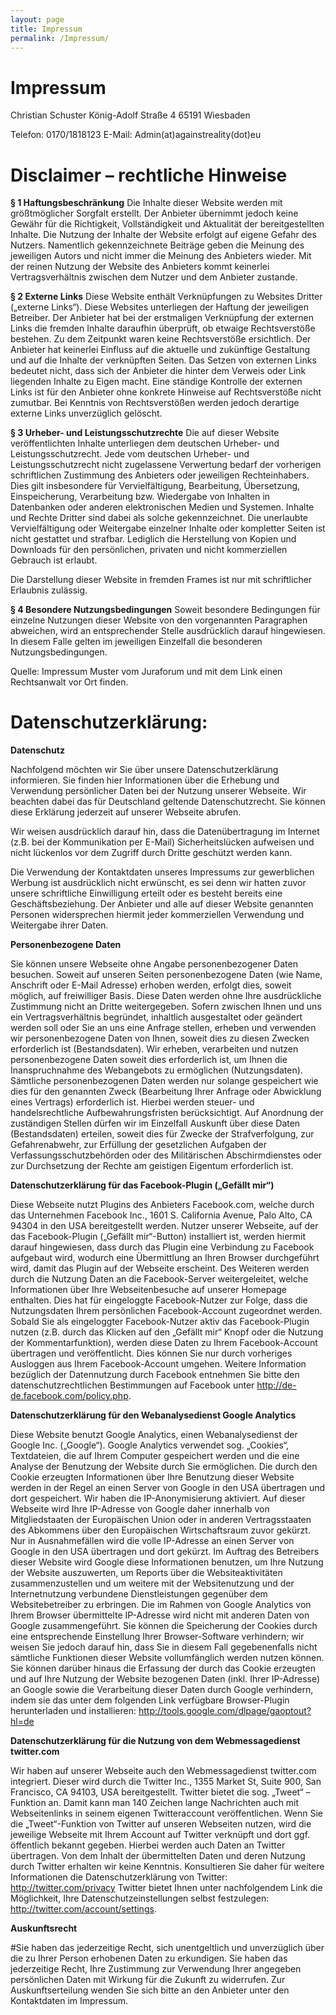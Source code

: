 ```yaml
---
layout: page
title: Impressum
permalink: /Impressum/
---
```


# Impressum
Christian Schuster
König-Adolf Straße 4
65191 Wiesbaden

Telefon: 0170/1818123
E-Mail: Admin(at)againstreality(dot)eu

# Disclaimer – rechtliche Hinweise
**§ 1 Haftungsbeschränkung**
Die Inhalte dieser Website werden mit größtmöglicher Sorgfalt erstellt. Der
Anbieter übernimmt jedoch keine Gewähr für die Richtigkeit, Vollständigkeit
und Aktualität der bereitgestellten Inhalte. Die Nutzung der Inhalte der
Website erfolgt auf eigene Gefahr des Nutzers. Namentlich gekennzeichnete
Beiträge geben die Meinung des jeweiligen Autors und nicht immer die Meinung
des Anbieters wieder. Mit der reinen Nutzung der Website des Anbieters kommt
keinerlei Vertragsverhältnis zwischen dem Nutzer und dem Anbieter zustande.

**§ 2 Externe Links**
Diese Website enthält Verknüpfungen zu Websites Dritter („externe Links“).
Diese Websites unterliegen der Haftung der jeweiligen Betreiber. Der
Anbieter hat bei der erstmaligen Verknüpfung der externen Links die fremden
Inhalte daraufhin überprüft, ob etwaige Rechtsverstöße bestehen. Zu dem
Zeitpunkt waren keine Rechtsverstöße ersichtlich. Der Anbieter hat keinerlei
Einfluss auf die aktuelle und zukünftige Gestaltung und auf die Inhalte der
verknüpften Seiten. Das Setzen von externen Links bedeutet nicht, dass sich
der Anbieter die hinter dem Verweis oder Link liegenden Inhalte zu Eigen
macht. Eine ständige Kontrolle der externen Links ist für den Anbieter ohne
konkrete Hinweise auf Rechtsverstöße nicht zumutbar. Bei Kenntnis von
Rechtsverstößen werden jedoch derartige externe Links unverzüglich gelöscht.

**§ 3 Urheber- und Leistungsschutzrechte**
Die auf dieser Website veröffentlichten Inhalte unterliegen dem deutschen
Urheber- und Leistungsschutzrecht. Jede vom deutschen Urheber- und
Leistungsschutzrecht nicht zugelassene Verwertung bedarf der vorherigen
schriftlichen Zustimmung des Anbieters oder jeweiligen Rechteinhabers. Dies
gilt insbesondere für Vervielfältigung, Bearbeitung, Übersetzung,
Einspeicherung, Verarbeitung bzw. Wiedergabe von Inhalten in Datenbanken
oder anderen elektronischen Medien und Systemen. Inhalte und Rechte Dritter
sind dabei als solche gekennzeichnet. Die unerlaubte Vervielfältigung oder
Weitergabe einzelner Inhalte oder kompletter Seiten ist nicht gestattet und
strafbar. Lediglich die Herstellung von Kopien und Downloads für den
persönlichen, privaten und nicht kommerziellen Gebrauch ist erlaubt.

Die Darstellung dieser Website in fremden Frames ist nur mit schriftlicher
Erlaubnis zulässig.

**§ 4 Besondere Nutzungsbedingungen**
Soweit besondere Bedingungen für einzelne Nutzungen dieser Website von den
vorgenannten Paragraphen abweichen, wird an entsprechender Stelle
ausdrücklich darauf hingewiesen. In diesem Falle gelten im jeweiligen
Einzelfall die besonderen Nutzungsbedingungen.

Quelle: Impressum Muster vom Juraforum und mit dem Link einen Rechtsanwalt vor Ort finden.

# Datenschutzerklärung:

**Datenschutz**

Nachfolgend möchten wir Sie über unsere Datenschutzerklärung informieren. Sie finden hier Informationen über die Erhebung und Verwendung persönlicher Daten bei der Nutzung unserer Webseite. Wir beachten dabei das für Deutschland geltende Datenschutzrecht. Sie können diese Erklärung jederzeit auf unserer Webseite abrufen.

Wir weisen ausdrücklich darauf hin, dass die Datenübertragung im Internet (z.B. bei der Kommunikation per E-Mail) Sicherheitslücken aufweisen und nicht lückenlos vor dem Zugriff durch Dritte geschützt werden kann.

Die Verwendung der Kontaktdaten unseres Impressums zur gewerblichen Werbung ist ausdrücklich nicht erwünscht, es sei denn wir hatten zuvor unsere schriftliche Einwilligung erteilt oder es besteht bereits eine Geschäftsbeziehung. Der Anbieter und alle auf dieser Website genannten Personen widersprechen hiermit jeder kommerziellen Verwendung und Weitergabe ihrer Daten.

**Personenbezogene Daten**

Sie können unsere Webseite ohne Angabe personenbezogener Daten besuchen. Soweit auf unseren Seiten personenbezogene Daten (wie Name, Anschrift oder E-Mail Adresse) erhoben werden, erfolgt dies, soweit möglich, auf freiwilliger Basis. Diese Daten werden ohne Ihre ausdrückliche Zustimmung nicht an Dritte weitergegeben. Sofern zwischen Ihnen und uns ein Vertragsverhältnis begründet, inhaltlich ausgestaltet oder geändert werden soll oder Sie an uns eine Anfrage stellen, erheben und verwenden wir personenbezogene Daten von Ihnen, soweit dies zu diesen Zwecken erforderlich ist (Bestandsdaten). Wir erheben, verarbeiten und nutzen personenbezogene Daten soweit dies erforderlich ist, um Ihnen die Inanspruchnahme des Webangebots zu ermöglichen (Nutzungsdaten). Sämtliche personenbezogenen Daten werden nur solange gespeichert wie dies für den genannten Zweck (Bearbeitung Ihrer Anfrage oder Abwicklung eines Vertrags) erforderlich ist. Hierbei werden steuer- und handelsrechtliche Aufbewahrungsfristen berücksichtigt. Auf Anordnung der zuständigen Stellen dürfen wir im Einzelfall Auskunft über diese Daten (Bestandsdaten) erteilen, soweit dies für Zwecke der Strafverfolgung, zur Gefahrenabwehr, zur Erfüllung der gesetzlichen Aufgaben der Verfassungsschutzbehörden oder des Militärischen Abschirmdienstes oder zur Durchsetzung der Rechte am geistigen Eigentum erforderlich ist.

**Datenschutzerklärung für das Facebook-Plugin („Gefällt mir“)**

Diese Webseite nutzt Plugins des Anbieters Facebook.com, welche durch das Unternehmen Facebook Inc., 1601 S. California Avenue, Palo Alto, CA 94304 in den USA bereitgestellt werden. Nutzer unserer Webseite, auf der das Facebook-Plugin („Gefällt mir“-Button) installiert ist, werden hiermit darauf hingewiesen, dass durch das Plugin eine Verbindung zu Facebook aufgebaut wird, wodurch eine Übermittlung an Ihren Browser durchgeführt wird, damit das Plugin auf der Webseite erscheint.
Des Weiteren werden durch die Nutzung Daten an die Facebook-Server weitergeleitet, welche Informationen über Ihre Webseitenbesuche auf unserer Homepage enthalten. Dies hat für eingeloggte Facebook-Nutzer zur Folge, dass die Nutzungsdaten Ihrem persönlichen Facebook-Account zugeordnet werden.
Sobald Sie als eingeloggter Facebook-Nutzer aktiv das Facebook-Plugin nutzen (z.B. durch das Klicken auf den „Gefällt mir“ Knopf oder die Nutzung der Kommentarfunktion), werden diese Daten zu Ihrem Facebook-Account übertragen und veröffentlicht. Dies können Sie nur durch vorheriges Ausloggen aus Ihrem Facebook-Account umgehen.
Weitere Information bezüglich der Datennutzung durch Facebook entnehmen Sie bitte den datenschutzrechtlichen Bestimmungen auf Facebook unter http://de-de.facebook.com/policy.php.

**Datenschutzerklärung für den Webanalysedienst Google Analytics**

Diese Website benutzt Google Analytics, einen Webanalysedienst der Google Inc. („Google“). Google Analytics verwendet sog. „Cookies“, Textdateien, die auf Ihrem Computer gespeichert werden und die eine Analyse der Benutzung der Website durch Sie ermöglichen. Die durch den Cookie erzeugten Informationen über Ihre Benutzung dieser Website werden in der Regel an einen Server von Google in den USA übertragen und dort gespeichert. Wir haben die IP-Anonymisierung aktiviert. Auf dieser Webseite wird Ihre IP-Adresse von Google daher innerhalb von Mitgliedstaaten der Europäischen Union oder in anderen Vertragsstaaten des Abkommens über den Europäischen Wirtschaftsraum zuvor gekürzt. Nur in Ausnahmefällen wird die volle IP-Adresse an einen Server von Google in den USA übertragen und dort gekürzt. Im Auftrag des Betreibers dieser Website wird Google diese Informationen benutzen, um Ihre Nutzung der Website auszuwerten, um Reports über die Websiteaktivitäten zusammenzustellen und um weitere mit der Websitenutzung und der Internetnutzung verbundene Dienstleistungen gegenüber dem Websitebetreiber zu erbringen. Die im Rahmen von Google Analytics von Ihrem Browser übermittelte IP-Adresse wird nicht mit anderen Daten von Google zusammengeführt. Sie können die Speicherung der Cookies durch eine entsprechende Einstellung Ihrer Browser-Software verhindern; wir weisen Sie jedoch darauf hin, dass Sie in diesem Fall gegebenenfalls nicht sämtliche Funktionen dieser Website vollumfänglich werden nutzen können. Sie können darüber hinaus die Erfassung der durch das Cookie erzeugten und auf Ihre Nutzung der Website bezogenen Daten (inkl. Ihrer IP-Adresse) an Google sowie die Verarbeitung dieser Daten durch Google verhindern, indem sie das unter dem folgenden Link verfügbare Browser-Plugin herunterladen und installieren: http://tools.google.com/dlpage/gaoptout?hl=de

**Datenschutzerklärung für die Nutzung von dem Webmessagedienst twitter.com**

Wir haben auf unserer Webseite auch den Webmessagedienst twitter.com integriert. Dieser wird durch die Twitter Inc., 1355 Market St, Suite 900, San Francisco, CA 94103, USA bereitgestellt. Twitter bietet die sog. „Tweet“ – Funktion an. Damit kann man 140 Zeichen lange Nachrichten auch mit Webseitenlinks in seinem eigenen Twitteraccount veröffentlichen. Wenn Sie die „Tweet“-Funktion von Twitter auf unseren Webseiten nutzen, wird die jeweilige Webseite mit Ihrem Account auf Twitter verknüpft und dort ggf. öffentlich bekannt gegeben. Hierbei werden auch Daten an Twitter übertragen.
Von dem Inhalt der übermittelten Daten und deren Nutzung durch Twitter erhalten wir keine Kenntnis. Konsultieren Sie daher für weitere Informationen die Datenschutzerklärung von Twitter: http://twitter.com/privacy
Twitter bietet Ihnen unter nachfolgendem Link die Möglichkeit, Ihre Datenschutzeinstellungen selbst festzulegen: http://twitter.com/account/settings.

**Auskunftsrecht**

#Sie haben das jederzeitige Recht, sich unentgeltlich und unverzüglich über die zu Ihrer Person erhobenen Daten zu erkundigen. Sie haben das jederzeitige Recht, Ihre Zustimmung zur Verwendung Ihrer angegeben persönlichen Daten mit Wirkung für die Zukunft zu widerrufen. Zur Auskunftserteilung wenden Sie sich bitte an den Anbieter unter den Kontaktdaten im Impressum.
